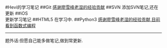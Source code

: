 #Hevi的学习笔记
##Git
[感谢廖雪峰老湿的经验贡献](http://www.liaoxuefeng.com/wiki/0013739516305929606dd18361248578c67b8067c8c017b000)
##SVN
添加SVN笔记,还在更新
##iOS  
更新学习笔记
##HTML5
在学习中.
##Python3
[感谢廖雪峰老湿的经验贡献,目前看到函数式编程](http://www.liaoxuefeng.com/wiki/0014316089557264a6b348958f449949df42a6d3a2e542c000/0014317848428125ae6aa24068b4c50a7e71501ab275d52000)


---
题外话:但愿自己能多做笔记,做到常更新.
